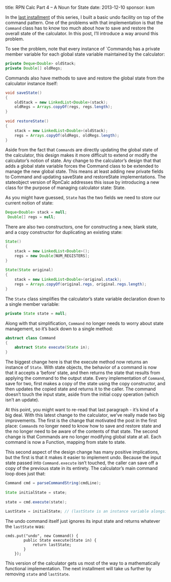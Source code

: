 title: RPN Calc Part 4 – A Noun for State
date: 2013-12-10
sponsor: ksm

In the [last installment](/ksm/rpncalc_03) of this series, I built a
basic undo facility on top of the command pattern. One of the problems
with that implementation is that the `Command` class has to know too
much about how to save and restore the overall state of the
calculator. In this post, I’ll introduce a way around this problem.


To see the problem, note that every instance of `Commandq has a
private member variable for each global state variable maintained by
the calculator:

```java
private Deque<Double> oldStack;
private Double[] oldRegs;
```

Commands also have methods to save and restore the global state from
the calculator instance itself:

```java
void saveState()
{
    oldStack = new LinkedList<Double>(stack);
    oldRegs = Arrays.copyOf(regs, regs.length);
}
 
void restoreState()
{
    stack = new LinkedList<Double>(oldStack);
    regs = Arrays.copyOf(oldRegs, oldRegs.length);
}
```

Aside from the fact that `Command`s are directly updating the global
state of the calculator, this design makes it more difficult to extend
or modify the calculator’s notion of state. Any change to the
calculator’s design that that adds a global state variable forces the
Command class to be extended to manage the new global state. This
means at least adding new private fields to Command and updating
saveState and restoreState implementations. The stateobject version of
RpnCalc addresses this issue by introducing a new class for the
purpose of managing calculator state: State.

As you might have guessed, `State` has the two fields we need to store
our current notion of state:

```java
Deque<Double> stack = null;
 Double[] regs = null;
```

There are also two constructors, one for constructing a new, blank
state, and a copy constructor for duplicating an existing state:

```java
State()
{
    stack = new LinkedList<Double>();
    regs = new Double[NUM_REGISTERS];
}
 
State(State original)
{
    stack = new LinkedList<Double>(original.stack);
    regs = Arrays.copyOf(original.regs, original.regs.length);
}
```

The `State` class simplifies the calculator’s state variable
declaration down to a single member variable:

```java
private State state = null;
```

Along with that simplification, `Command` no longer needs to worry about
state management, so it’s back down to a single method:

```java
abstract class Command
{
    abstract State execute(State in);
}
```

The biggest change here is that the execute method now returns an
instance of `State`. With state objects, the behavior of a command is
now that it accepts a ‘before’ state, and then returns the state that
results from applying the command to the output state. Every
implementation of `Command`, save for two, first makes a copy of the
state using the copy constructor, and then updates the copied state
and returns it to the caller. The command doesn’t touch the input
state, aside from the initial copy operation (which isn’t an update).

At this point, you might want to re-read that last paragraph - it’s
kind of a big deal. With this latest change to the calculator, we’ve
really made two big improvements. The first is the change that
motivated the post in the first place: `Command`s no longer need to know
how to save and restore state and the no longer need to be aware of
the contents of that state. The second change is that Commands are no
longer modifying global state at all. Each command is now a Function,
mapping from state to state.

This second aspect of the design change has many positive
implications, but the first is that it makes it easier to implement
undo. Because the input state passed into `Command.execute` isn’t
touched, the caller can save off a copy of the previous state in its
entirety. The calculator’s main command loop does just that:

```java
Command cmd = parseCommandString(cmdLine);
 
State initialState = state;
 
state = cmd.execute(state);
 
LastState = initialState; // (lastState is an instance variable alongside state)
```

The undo command itself just ignores its input state and returns
whatever the `lastState` was:

```
cmds.put("undo", new Command() {
        public State execute(State in) {
            return lastState;
        }
    });
```

This version of the calculator gets us most of the way to a
mathematically functional implementation. The next installment will
take us further by removing `state` and `lastState`.



